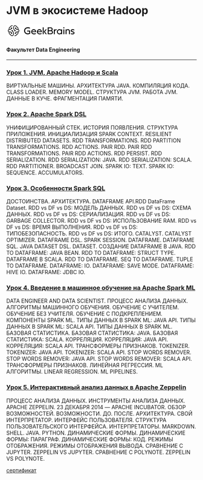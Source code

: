 # JVM в экосистеме Hadoop
![](logo.png)
#### Факультет Data Engineering
____
### [Урок 1. JVM, Apache Hadoop и Scala](https://github.com/TolstikovIgor/JVM-Hadoop/tree/main/lesson1)
ВИРТУАЛЬНЫЕ МАШИНЫ. АРХИТЕКТУРА JAVA. КОМПИЛЯЦИЯ КОДА. CLASS LOADER. MEMORY MODEL. СТРУКТУРА JVM. РАБОТА JVM. ДАННЫЕ В КУЧЕ. ФРАГМЕНТАЦИЯ ПАМЯТИ. 

### [Урок 2. Apache Spark DSL](https://github.com/TolstikovIgor/JVM-Hadoop/tree/main/lesson2)
УНИФИЦИРОВАННЫЙ СТЕК. ИСТОРИЯ ПОЯВЛЕНИЯ. СТРУКТУРА ПРИЛОЖЕНИЯ. ИНИЦИАЛИЗАЦИЯ SPARK CONTEXT. RESILIENT DISTRIBUTED DATASETS. RDD TRANSFORMATIONS. RDD PARTITION TRANSFORMATIONS. RDD ACTIONS. PAIR RDD. PAIR RDD TRANSFORMATIONS. PAIR RDD ACTIONS. RDD PERSIST. RDD SERIALIZATION. RDD SERIALIZATION: JAVA. RDD SERIALIZATION: SCALA. RDD PARTITIONER. BROADCAST JOIN. SPARK IO: TEXT. SPARK IO: SEQUENCE. ACCUMULATORS. 

### [Урок 3. Особенности Spark SQL](https://github.com/TolstikovIgor/JVM-Hadoop/tree/main/lesson3)
ДОСТОИНСТВА. АРХИТЕКТУРА. DATAFRAME API.RDD DataFrame Dataset. RDD vs DF vs DS: МОДЕЛЬ ДАННЫХ. RDD vs DF vs DS: СХЕМА ДАННЫХ. RDD vs DF vs DS: СЕРИАЛИЗАЦИЯ. RDD vs DF vs DS: GARBAGE COLLECTOR. RDD vs DF vs DS: ИСПОЛЬЗОВАНИЕ RAM. RDD vs DF vs DS: ВРЕМЯ ВЫПОЛНЕНИЯ. RDD vs DF vs DS: ТИПОБЕЗОПАСНОСТЬ. RDD vs DF vs DS: ИТОГО. CATALYST. CATALYST OPTIMIZER. DATAFRAME DSL. SPARK SESSION. DATAFRAME. DATAFRAME SQL. JAVA DATASET DSL. DATASET. СОЗДАНИЕ DATAFRAME В JAVA. RDD TO DATAFRAME: JAVA BEAN. RDD TO DATAFRAME: STRUCT TYPE. DATAFRAME В SCALA. RDD TO DATAFRAME. SEQ TO DATAFRAME. TUPLE TO DATAFRAME. DATAFRAME: IO. DATAFRAME: SAVE MODE. DATAFRAME: HIVE IO. DATAFRAME: JDBC IO. 

### [Урок 4. Введение в машинное обучение на Apache Spark ML](https://github.com/TolstikovIgor/JVM-Hadoop/tree/main/lesson4)
DATA ENGINEER AND DATA SCIENTIST. ПРОЦЕСС АНАЛИЗА ДАННЫХ. АЛГОРИТМЫ МАШИННОГО ОБУЧЕНИЯ. ОБУЧЕНИЕ С УЧИТЕЛЕМ. ОБУЧЕНИЕ БЕЗ УЧИТЕЛЯ. ОБУЧЕНИЕ С ПОДКРЕПЛЕНИЕМ. КОМПОНЕНТЫ SPARK ML. ТИПЫ ДАННЫХ В SPARK ML: JAVA API. ТИПЫ ДАННЫХ В SPARK ML: SCALA API. ТИПЫ ДАННЫХ В SPARK ML. БАЗОВАЯ СТАТИСТИКА. БАЗОВАЯ СТАТИСТИКА: JAVA. БАЗОВАЯ СТАТИСТИКА: SCALA. КОРРЕЛЯЦИЯ. КОРРЕЛЯЦИЯ: JAVA API. КОРРЕЛЯЦИЯ: SCALA API. ТРАНСФОРМЕРЫ ПРИЗНАКОВ. TOKENIZER. TOKENIZER: JAVA API. TOKENIZER: SCALA API. STOP WORDS REMOVER. STOP WORDS REMOVER: JAVA API. STOP WORDS REMOVER: SCALA API. ТРАНСФОРМЕРЫ ПРИЗНАКОВ. ЛИНЕЙНАЯ РЕГРЕССИЯ. ML АЛГОРИТМЫ. LINEAR REGRESSION. ML PIPELINES. 

### [Урок 5. Интерактивный анализ данных в Apache Zeppelin](https://github.com/TolstikovIgor/JVM-Hadoop/tree/main/lesson5)
ПРОЦЕСС АНАЛИЗА ДАННЫХ. ИНСТРУМЕНТЫ АНАЛИЗА ДАННЫХ. APACHE ZEPPELIN. 23 ДЕКАБРЯ 2014 — APACHE INCUBATOR. ОБЗОР ВОЗМОЖНОСТЕЙ. ВОЗМОЖНОСТИ. ДО. ПОСЛЕ. АРХИТЕКТУРА. СВОЙ ИНТЕРПРЕТАТОР. ИНТЕРФЕЙС ПОЛЬЗОВАТЕЛЯ. СТРУКТУРА ПОЛЬЗОВАТЕЛЬСКОГО ИНТЕРФЕЙСА. ИНТЕРПРЕТАТОРЫ. MARKDOWN. SHELL. JAVA. PYTHON. ДИНАМИЧЕСКИЕ ФОРМЫ. ДИНАМИЧЕСКИЕ ФОРМЫ: ПАРАГРАФ. ДИНАМИЧЕСКИЕ ФОРМЫ: КОД. РЕЖИМЫ ОТОБРАЖЕНИЯ. РЕЖИМЫ ОТОБРАЖЕНИЯ ВЫВОДА. СРАВНЕНИЕ С JUPYTER. ZEPPELIN VS JUPYTER. СРАВНЕНИЕ С POLYNOTE. ZEPPELIN VS POLYNOTE. 

[сертификат](https://gb.ru/go/NIysEp)
